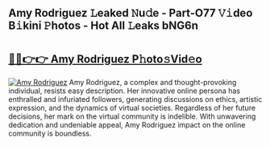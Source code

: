 ## Amy Rodriguez 𝙻eaked 𝙽u𝚍e - Part-O77 𝚅𝚒deo B𝚒kini 𝙿hotos - Hot All 𝙻eaks bNG6n

# <h2><a href="http://ld21wq.urlbe.top/?page=Amy+Rodriguez">🔗🔗👉👉 Amy Rodriguez P𝚑oto𝚜Vid𝚎o</a></h2>

[![Amy Rodriguez](https://i.imgur.com/eBuTRDB.gif)](http://ld21wq.urlbe.top/?page=Amy+Rodriguez)
Amy Rodriguez, a complex and thought-provoking individual, resists easy description. Her innovative online persona has enthralled and infuriated followers, generating discussions on ethics, artistic expression, and the dynamics of virtual societies. Regardless of her future decisions, her mark on the virtual community is indelible. With unwavering dedication and undeniable appeal, Amy Rodriguez impact on the online community is boundless.
